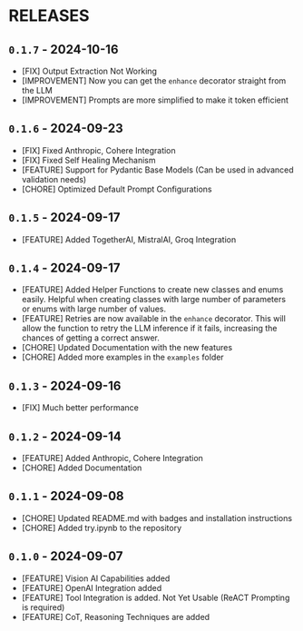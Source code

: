 # RELEASES

## `0.1.7` - 2024-10-16
- [FIX] Output Extraction Not Working
- [IMPROVEMENT] Now you can get the `enhance` decorator straight from the LLM
- [IMPROVEMENT] Prompts are more simplified to make it token efficient

## `0.1.6` - 2024-09-23
- [FIX] Fixed Anthropic, Cohere Integration
- [FIX] Fixed Self Healing Mechanism
- [FEATURE] Support for Pydantic Base Models (Can be used in advanced validation needs)
- [CHORE] Optimized Default Prompt Configurations

## `0.1.5` - 2024-09-17
- [FEATURE] Added TogetherAI, MistralAI, Groq Integration

## `0.1.4` - 2024-09-17
- [FEATURE] Added Helper Functions to create new classes and enums easily. Helpful when creating classes with large number of parameters or enums with large number of values.
- [FEATURE] Retries are now available in the `enhance` decorator. This will allow the function to retry the LLM inference if it fails, increasing the chances of getting a correct answer.
- [CHORE] Updated Documentation with the new features
- [CHORE] Added more examples in the `examples` folder

## `0.1.3` - 2024-09-16
- [FIX] Much better performance

## `0.1.2` - 2024-09-14
- [FEATURE] Added Anthropic, Cohere Integration
- [CHORE] Added Documentation

## `0.1.1` - 2024-09-08
- [CHORE] Updated README.md with badges and installation instructions
- [CHORE] Added try.ipynb to the repository

## `0.1.0` - 2024-09-07
- [FEATURE] Vision AI Capabilities added
- [FEATURE] OpenAI Integration added
- [FEATURE] Tool Integration is added. Not Yet Usable (ReACT Prompting is required)
- [FEATURE] CoT, Reasoning Techniques are added
